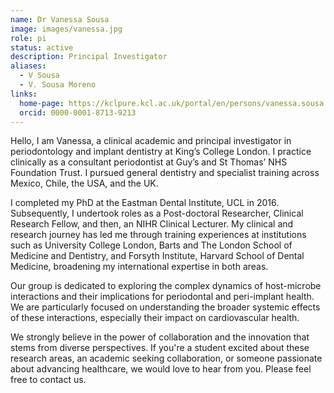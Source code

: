 ```yaml
---
name: Dr Vanessa Sousa
image: images/vanessa.jpg
role: pi
status: active
description: Principal Investigator
aliases:
  - V Sousa
  - V. Sousa Moreno
links:
  home-page: https://kclpure.kcl.ac.uk/portal/en/persons/vanessa.sousa
  orcid: 0000-0001-8713-9213
---
```


Hello, I am Vanessa, a clinical academic and principal investigator in periodontology and implant dentistry at King’s College London. I practice clinically as a consultant periodontist at Guy’s and St Thomas’ NHS Foundation Trust. I pursued general dentistry and specialist training across Mexico, Chile, the USA, and the UK.

I completed my PhD at the Eastman Dental Institute, UCL in 2016. Subsequently, I undertook roles as a Post-doctoral Researcher, Clinical Research Fellow, and then, an NIHR Clinical Lecturer. My clinical and research journey has led me through training experiences at institutions such as University College London, Barts and The London School of Medicine and Dentistry, and Forsyth Institute, Harvard School of Dental Medicine, broadening my international expertise in both areas.

Our group is dedicated to exploring the complex dynamics of host-microbe interactions and their implications for periodontal and peri-implant health. We are particularly focused on understanding the broader systemic effects of these interactions, especially their impact on cardiovascular health.

We strongly believe in the power of collaboration and the innovation that stems from diverse perspectives. If you're a student excited about these research areas, an academic seeking collaboration, or someone passionate about advancing healthcare, we would love to hear from you. Please feel free to contact us.
